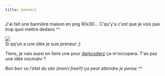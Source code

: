 ```yaml
---
title: bannerz
---
```


J'ai fait une bannière maison en png 90x30... C'qu'y'a c'est que je vois pas
trop quoi mettre dedans ^^

![](./pics/ozbanner.png)  
Si qq'un a une idée je suis preneur ;)

Tiens, je vais aussi en faire une pour [darkcoderz](http://darkcoderz.free.fr)
ça m'occupera. T'as pas une idée nocmahr ?

_Bon ben vu l'état du site (merci free!!) ça peut attendre je pense ^^_

